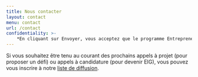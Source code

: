 ```yaml
---
title: Nous contacter
layout: contact
menu: contact
url: /contact
confidentiality: >-
    *En cliquant sur Envoyer, vous acceptez que le programme Entrepreneurs d'intérêt général conserve mes données personnelles transmises via ce formulaire. Ces données seront conservées uniquement dans le but de traiter ma demande, soit pour une durée 12 mois. Voir notre politique de confidentialité.*
---
```



Si vous souhaitez être tenu au courant des prochains appels à projet (pour proposer un défi) ou appels à candidature (pour devenir EIG), vous pouvez vous inscrire à notre [liste de diffusion](https://infolettres.etalab.gouv.fr/subscribe/entrepreneur-interet-general@mail.etalab.studio).